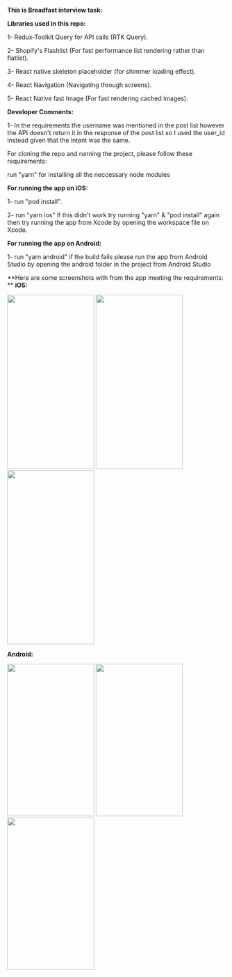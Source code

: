 **This is Breadfast interview task:**

**Libraries used in this repo:**

1- Redux-Toolkit Query for API calls (RTK Query).

2- Shopify's Flashlist (For fast performance list rendering rather than flatlist).

3- React native skeleton placeholder (for shimmer loading effect).

4- React Navigation (Navigating through screens).

5- React Native fast Image (For fast rendering cached images).


**Developer Comments:**

1- In the requirements the username was mentioned in the post list however the API doesn't return it in the response of the post list so I used the user_id instead given that the intent was the same.










For cloning the repo and running the project, please follow these requirements:



run "yarn" for installing all the neccessary node modules




**For running the app on iOS:**

1- run "pod install".

2- run "yarn ios" if this didn't work try running "yarn" & "pod install" again then try running the app from Xcode by opening the workspace file on Xcode.



**For running the app on Android:**


1- run "yarn android" if the build fails please run the app from Android Studio by opening the android folder in the project from Android Studio


**Here are some screenshots with from the app meeting the requirements:
**
**iOS:**



<img src="https://github.com/AdhamMahmoud98/breadfast-task/assets/46315255/28d6bf98-e3c4-419d-9694-31680e2b3931" width="200" height="400"> 
<img src="https://github.com/AdhamMahmoud98/breadfast-task/assets/46315255/b6150112-a570-4363-9b5c-ae4b33c103a7" width="200" height="400"> 
<img src="https://github.com/AdhamMahmoud98/breadfast-task/assets/46315255/c880854d-4fe7-41fd-a678-315654b9b2d6" width="200" height="400"> 










**Android:**



<img src="https://github.com/AdhamMahmoud98/breadfast-task/assets/46315255/4b1b59b7-c37b-466f-9644-106f0eccbcd8" width="200" height="350"> 
<img src="https://github.com/AdhamMahmoud98/breadfast-task/assets/46315255/3d94d014-18ad-4c1d-ad77-95471b2c2895" width="200" height="350"> 
<img src="https://github.com/AdhamMahmoud98/breadfast-task/assets/46315255/53be2f88-5557-49a9-adda-9bcac8787ce3" width="200" height="350"> 
